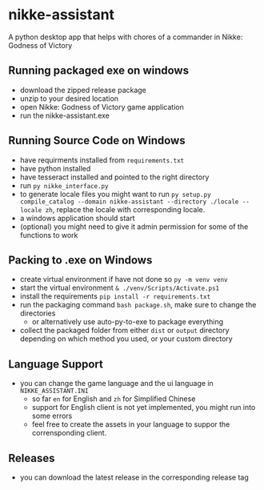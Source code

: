 # nikke-assistant
A python desktop app that helps with chores of a commander in Nikke: Godness of Victory

## Running packaged exe on windows
- download the zipped release package
- unzip to your desired location
- open Nikke: Godness of Victory game application
- run the nikke-assistant.exe

## Running Source Code on Windows
- have requirments installed from `requirements.txt`
- have python installed
- have tesseract installed and pointed to the right directory
- run `py nikke_interface.py`
- to generate locale files you might want to run `py setup.py compile_catalog --domain nikke-assistant --directory ./locale --locale zh`, replace the locale with corresponding locale.
- a windows application should start
- (optional) you might need to give it admin permission for some of the functions to work

## Packing to .exe on Windows
- create virtual environment if have not done so `py -m venv venv`
- start the virtual environment `& ./venv/Scripts/Activate.ps1`
- install the requirements `pip install -r requirements.txt`
- run the packaging command `bash package.sh`, make sure to change the directories
    - or alternatively use auto-py-to-exe to package everything
- collect the packaged folder from either `dist` or `output` directory depending on which method you used, or your custom directory

## Language Support
- you can change the game language and the ui language in `NIKKE_ASSISTANT.INI`
    - so far `en` for English and `zh` for Simplified Chinese
    - support for English client is not yet implemented, you might run into some errors
    - feel free to create the assets in your language to suppor the corrensponding client.

## Releases
- you can download the latest release in the corresponding release tag

